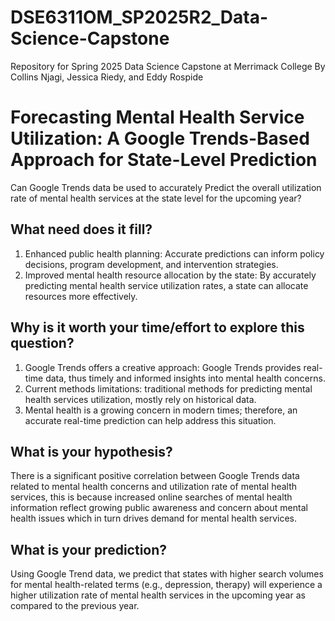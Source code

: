 # DSE6311OM_SP2025R2_Data-Science-Capstone
Repository for Spring 2025 Data Science Capstone at Merrimack College
By Collins Njagi, Jessica Riedy, and Eddy Rospide

# Forecasting Mental Health Service Utilization: A Google Trends-Based Approach for State-Level Prediction
Can Google Trends data be used to accurately Predict the overall utilization rate
of mental health services at the state level for the upcoming year?

## What need does it fill?
1. Enhanced public health planning: Accurate predictions can inform policy
decisions, program development, and intervention strategies.
2. Improved mental health resource allocation by the state: By accurately
predicting mental health service utilization rates, a state can allocate
resources more effectively.

## Why is it worth your time/effort to explore this question?
1. Google Trends offers a creative approach: Google Trends provides real-
time data, thus timely and informed insights into mental health concerns.
2. Current methods limitations: traditional methods for predicting mental
health services utilization, mostly rely on historical data.
3. Mental health is a growing concern in modern times; therefore, an
accurate real-time prediction can help address this situation.

## What is your hypothesis?
There is a significant positive correlation between Google Trends data
related to mental health concerns and utilization rate of mental health services, this is
because increased online searches of mental health information reflect growing public
awareness and concern about mental health issues which in turn drives demand for
mental health services.

## What is your prediction?
Using Google Trend data, we predict that states with higher search
volumes for mental health-related terms (e.g., depression, therapy) will experience a
higher utilization rate of mental health services in the upcoming year as compared to
the previous year.
